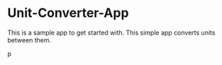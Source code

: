 # Unit-Converter-App
<p>
  This is a sample app to get started with. This simple app converts units between them.
</p>p
